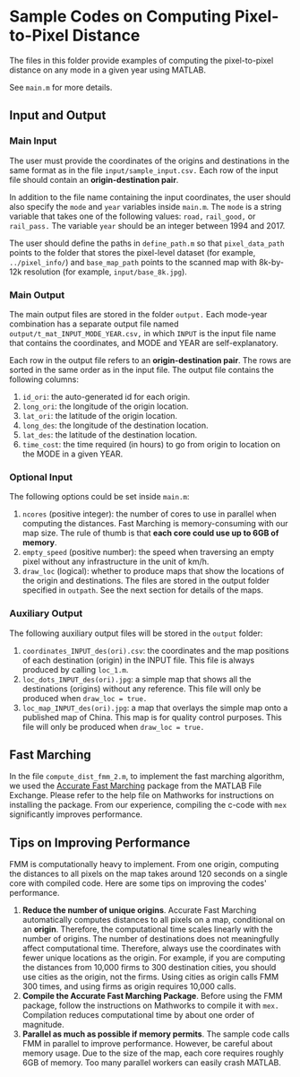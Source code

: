 # Sample Codes on Computing Pixel-to-Pixel Distance
The files in this folder provide examples of computing the pixel-to-pixel distance on any mode in a given year using MATLAB. 

See `main.m` for more details. 

## Input and Output

### Main Input
The user must provide the coordinates of the origins and destinations in the same format as in the file `input/sample_input.csv.` Each row of the input file should contain an **origin-destination pair**.

In addition to the file name containing the input coordinates, the user should also specify the `mode` and `year` variables inside `main.m`. The `mode` is a string variable that takes one of the following values: `road,` `rail_good,` or `rail_pass.` The variable `year` should be an integer between 1994 and 2017. 

The user should define the paths in `define_path.m` so that `pixel_data_path` points to the folder that stores the pixel-level dataset (for example, `../pixel_info/`) and `base_map_path` points to the scanned map with 8k-by-12k resolution (for example, `input/base_8k.jpg`).

### Main Output
The main output files are stored in the folder `output.` Each mode-year combination has a separate output file named `output/t_mat_INPUT_MODE_YEAR.csv,` in which `INPUT` is the input file name that contains the coordinates, and MODE and YEAR are self-explanatory.

Each row in the output file refers to an **origin-destination pair**. The rows are sorted in the same order as in the input file. The output file contains the following columns:
1. `id_ori`: the auto-generated id for each origin.
2. `long_ori`: the longitude of the origin location.
3. `lat_ori`: the latitude of the origin location.
4. `long_des`: the longitude of the destination location.
5. `lat_des`: the latitude of the destination location.
6. `time_cost`: the time required (in hours) to go from origin to location on the MODE in a given YEAR. 

### Optional Input
The following options could be set inside `main.m`:

1. `ncores` (positive integer): the number of cores to use in parallel when computing the distances. Fast Marching is memory-consuming with our map size. The rule of thumb is that **each core could use up to 6GB of memory**.
2. `empty_speed` (positive number): the speed when traversing an empty pixel without any infrastructure in the unit of km/h.
3. `draw_loc` (logical): whether to produce maps that show the locations of the origin and destinations. The files are stored in the output folder specified in `outpath`. See the next section for details of the maps.

### Auxiliary Output

The following auxiliary output files will be stored in the `output` folder:

1. `coordinates_INPUT_des(ori).csv`: the coordinates and the map positions of each destination (origin) in the INPUT file. This file is always produced by calling `loc_1.m`.
2. `loc_dots_INPUT_des(ori).jpg`: a simple map that shows all the destinations (origins) without any reference. This file will only be produced when `draw_loc = true.`
3. `loc_map_INPUT_des(ori).jpg`: a map that overlays the simple map onto a published map of China. This map is for quality control purposes. This file will only be produced when `draw_loc = true.`
 
 ## Fast Marching
In the file `compute_dist_fmm_2.m`, to implement the fast marching algorithm, we used the [Accurate Fast Marching](https://www.mathworks.com/matlabcentral/fileexchange/24531-accurate-fast-marching) package from the MATLAB File Exchange. Please refer to the help file on Mathworks for instructions on installing the package. From our experience, compiling the c-code with `mex` significantly improves performance. 

## Tips on Improving Performance

FMM is computationally heavy to implement. From one origin, computing the distances to all pixels on the map takes around 120 seconds on a single core with compiled code. Here are some tips on improving the codes' performance.

1. **Reduce the number of unique origins**. Accurate Fast Marching automatically computes distances to all pixels on a map, conditional on an **origin**. Therefore, the computational time scales linearly with the number of origins. The number of destinations does not meaningfully affect computational time. Therefore, always use the coordinates with fewer unique locations as the origin. For example, if you are computing the distances from 10,000 firms to 300 destination cities, you should use cities as the origin, not the firms. Using cities as origin calls FMM 300 times, and using firms as origin requires 10,000 calls.
2. **Compile the Accurate Fast Marching Package**. Before using the FMM package, follow the instructions on Mathworks to compile it with `mex.` Compilation reduces computational time by about one order of magnitude.
3. **Parallel as much as possible if memory permits**. The sample code calls FMM in parallel to improve performance. However, be careful about memory usage. Due to the size of the map, each core requires roughly 6GB of memory. Too many parallel workers can easily crash MATLAB.      
